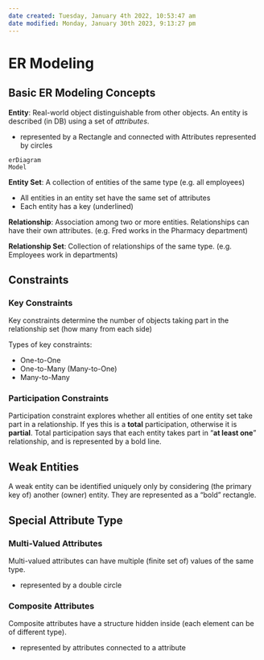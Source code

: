 ```yaml
---
date created: Tuesday, January 4th 2022, 10:53:47 am
date modified: Monday, January 30th 2023, 9:13:27 pm
---
```


# ER Modeling

## Basic ER Modeling Concepts

**Entity**: Real-world object distinguishable from other objects. An entity is described (in DB) using a set of _attributes_.

- represented by a Rectangle and connected with Attributes represented by circles

```mermaid
erDiagram
Model
```

**Entity Set**: A collection of entities of the same type (e.g. all employees)

- All entities in an entity set have the same set of attributes
- Each entity has a key (underlined)

**Relationship**: Association among two or more entities. Relationships can have their own attributes. (e.g. Fred works in the Pharmacy department)

**Relationship Set**: Collection of relationships of the same type. (e.g. Employees work in departments)

## Constraints

### Key Constraints

Key constraints determine the number of objects taking part in the relationship set (how many from each side)

Types of key constraints:

- One-to-One
- One-to-Many (Many-to-One)
- Many-to-Many

### Participation Constraints

Participation constraint explores whether all entities of one entity set take part in a relationship. If yes this is a **total** participation, otherwise it is **partial**. Total participation says that each entity takes part in “**at least one**” relationship, and is represented by a bold line.

## Weak Entities

A weak entity can be identified uniquely only by considering (the primary key of) another (owner) entity. They are represented as a “bold” rectangle.

## Special Attribute Type

### Multi-Valued Attributes

Multi-valued attributes can have multiple (finite set of) values of the same type.

- represented by a double circle

### Composite Attributes

Composite attributes have a structure hidden inside (each element can be of different type).

- represented by attributes connected to a attribute

